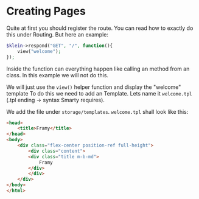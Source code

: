 # Creating Pages

Quite at first you should register the route. You can read how to exactly do this under
Routing. But here an example:

```php
$klein->respond("GET", "/", function(){
    view("welcome");
});
```

Inside the function can everything happen like calling an method from an class. In this
example we will not do this.

We will just use the `view()` helper function and display the "welcome" template
To do this we need to add an Template. Lets name it `welcome.tpl` (.tpl ending -> syntax
Smarty requires).

We add the file under `storage/templates`.
`welcome.tpl` shall look like this:

```html
<head>
    <title>Framy</title>
</head>
<body>
    <div class="flex-center position-ref full-height">
        <div class="content">
        <div class="title m-b-md">
            Framy
        </div>
        </div>
    </div>
</body>
</html>
```